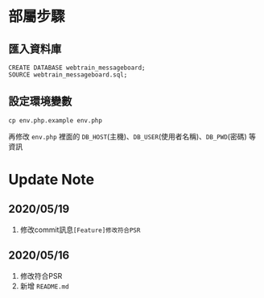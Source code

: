 部屬步驟
===

## 匯入資料庫
```
CREATE DATABASE webtrain_messageboard;
SOURCE webtrain_messageboard.sql;
```

## 設定環境變數
```
cp env.php.example env.php
```
再修改 `env.php` 裡面的 `DB_HOST`(主機)、`DB_USER`(使用者名稱)、`DB_PWD`(密碼) 等資訊

Update Note
===

## 2020/05/19
1. 修改commit訊息`[Feature]修改符合PSR`

## 2020/05/16
1. 修改符合PSR
2. 新增 `README.md`
